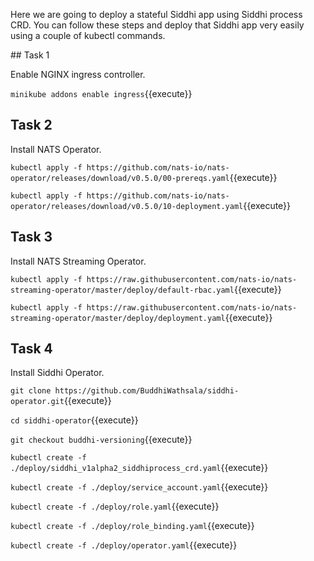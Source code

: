 Here we are going to deploy a stateful Siddhi app using Siddhi process CRD. You can follow these steps and deploy that Siddhi app very easily using a couple of kubectl commands.

## Task 1

Enable NGINX ingress controller.

`minikube addons enable ingress`{{execute}}


## Task 2

Install NATS Operator.

`kubectl apply -f https://github.com/nats-io/nats-operator/releases/download/v0.5.0/00-prereqs.yaml`{{execute}}

`kubectl apply -f https://github.com/nats-io/nats-operator/releases/download/v0.5.0/10-deployment.yaml`{{execute}}


## Task 3

Install NATS Streaming Operator.

`kubectl apply -f https://raw.githubusercontent.com/nats-io/nats-streaming-operator/master/deploy/default-rbac.yaml`{{execute}}

`kubectl apply -f https://raw.githubusercontent.com/nats-io/nats-streaming-operator/master/deploy/deployment.yaml`{{execute}}


## Task 4

Install Siddhi Operator.

`git clone https://github.com/BuddhiWathsala/siddhi-operator.git`{{execute}}

`cd siddhi-operator`{{execute}}

`git checkout buddhi-versioning`{{execute}}

`kubectl create -f ./deploy/siddhi_v1alpha2_siddhiprocess_crd.yaml`{{execute}}

`kubectl create -f ./deploy/service_account.yaml`{{execute}}

`kubectl create -f ./deploy/role.yaml`{{execute}}

`kubectl create -f ./deploy/role_binding.yaml`{{execute}}

`kubectl create -f ./deploy/operator.yaml`{{execute}}

